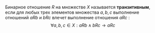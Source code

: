 Бинарное отношение $R$ на множестве $X$ называется **транзитивным**, если для любых трех элементов множества $a, b, c$ выполнение отношений $aRb$ и $bRc$ влечет выполнение отношения $aRc$ :
$$\forall a, b, с \in X:  aRb\wedge bRc \rightarrow aRc$$
